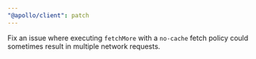 ```yaml
---
"@apollo/client": patch
---
```


Fix an issue where executing `fetchMore` with a `no-cache` fetch policy could sometimes result in multiple network requests.

